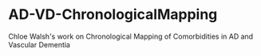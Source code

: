 # AD-VD-ChronologicalMapping
Chloe Walsh's work on Chronological Mapping of Comorbidities in AD and Vascular Dementia 
